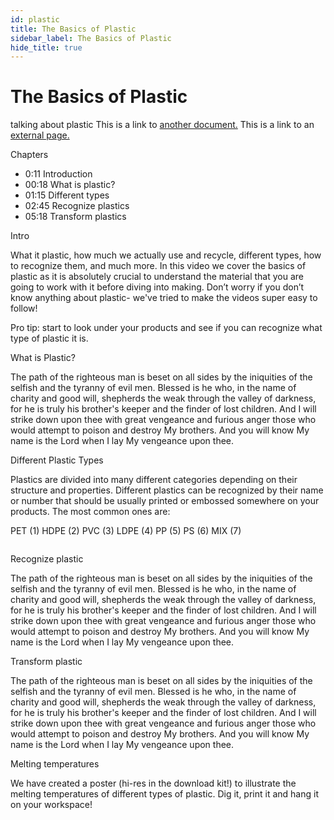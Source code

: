 ```yaml
---
id: plastic
title: The Basics of Plastic
sidebar_label: The Basics of Plastic
hide_title: true
---
```


<style>
:root {
  --highlight: #84cfec;
  --hover: #84cfec;
}
</style>

# The Basics of Plastic

talking about plastic
This is a link to [another document.](doc3.md)
This is a link to an [external page.](http://www.example.com)


Chapters

- 0:11 Introduction
- 00:18 What is plastic?
- 01:15 Different types
- 02:45 Recognize plastics
- 05:18 Transform plastics


Intro

What it plastic, how much we actually use and recycle, different types, how to recognize them, and much more.
In this video we cover the basics of plastic as it is absolutely crucial to understand the material that you are going to work with it before diving into making. Don’t worry if you don’t know anything about plastic- we've tried to make the videos super easy to follow!

Pro tip: start to look under your products and see if you can recognize what type of plastic it is.


What is Plastic?

The path of the righteous man is beset on all sides by the iniquities of the selfish and the tyranny of evil men. Blessed is he who, in the name of charity and good will, shepherds the weak through the valley of darkness, for he is truly his brother's keeper and the finder of lost children. And I will strike down upon thee with great vengeance and furious anger those who would attempt to poison and destroy My brothers. And you will know My name is the Lord when I lay My vengeance upon thee.


Different Plastic Types

Plastics are divided into many different categories depending on their structure and properties. Different plastics can be recognized by their name or number that should be usually printed or embossed somewhere on your products. The most common ones are:

PET (1)
HDPE (2)
PVC (3)
LDPE (4)
PP (5)
PS (6)
MIX (7)

<image>


Recognize plastic

The path of the righteous man is beset on all sides by the iniquities of the selfish and the tyranny of evil men. Blessed is he who, in the name of charity and good will, shepherds the weak through the valley of darkness, for he is truly his brother's keeper and the finder of lost children. And I will strike down upon thee with great vengeance and furious anger those who would attempt to poison and destroy My brothers. And you will know My name is the Lord when I lay My vengeance upon thee.


Transform plastic

The path of the righteous man is beset on all sides by the iniquities of the selfish and the tyranny of evil men. Blessed is he who, in the name of charity and good will, shepherds the weak through the valley of darkness, for he is truly his brother's keeper and the finder of lost children. And I will strike down upon thee with great vengeance and furious anger those who would attempt to poison and destroy My brothers. And you will know My name is the Lord when I lay My vengeance upon thee.


Melting temperatures

We have created a poster (hi-res in the download kit!) to illustrate the melting temperatures of different types of plastic. Dig it, print it and hang it on your workspace!

<image>

